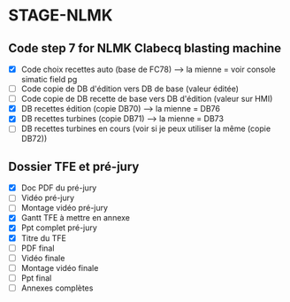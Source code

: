 # STAGE-NLMK
## Code step 7 for NLMK Clabecq blasting machine
- [x] Code choix recettes auto (base de FC78) --> la mienne = voir console simatic field pg
- [ ] Code copie de DB d'édition vers DB de base (valeur éditée)
- [ ] Code copie de DB recette de base vers DB d'édition (valeur sur HMI)
- [x] DB recettes édition (copie DB70) --> la mienne = DB76
- [x] DB recettes turbines (copie DB71) --> la mienne = DB73
- [ ] DB recettes turbines en cours (voir si je peux utiliser la même (copie DB72))
## Dossier TFE et pré-jury
- [x] Doc PDF du pré-jury
- [ ] Vidéo pré-jury
- [ ] Montage vidéo pré-jury
- [x] Gantt TFE à mettre en annexe
- [x]  Ppt complet pré-jury
- [x]  Titre du TFE
- [ ]  PDF final
- [ ]  Vidéo finale
- [ ]  Montage vidéo finale
- [ ]  Ppt final
- [ ]  Annexes complètes
